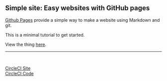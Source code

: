 ## Simple site: Easy websites with GitHub pages

[Github Pages](https://pages.github.com) provide a simple way to make a
website using Markdown and git.

This is a minimal tutorial to get started.

View the thing [here](https://govindarajanv.github.io/simple_site/).

---
<br/>

[CircleCI Site](https://circleci.com/docs/) <br/>
[CircleCI Code](https://github.com/circleci/circleci-docs)

